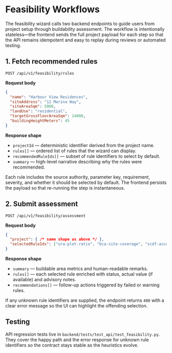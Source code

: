 # Feasibility Workflows

The feasibility wizard calls two backend endpoints to guide users from project
setup through buildability assessment. The workflow is intentionally
stateless—the frontend sends the full project payload for each step so that the
API remains idempotent and easy to replay during reviews or automated testing.

## 1. Fetch recommended rules

`POST /api/v1/feasibility/rules`

**Request body**

```json
{
  "name": "Harbour View Residences",
  "siteAddress": "12 Marina Way",
  "siteAreaSqm": 5000,
  "landUse": "residential",
  "targetGrossFloorAreaSqm": 14000,
  "buildingHeightMeters": 45
}
```

**Response shape**

- `projectId` — deterministic identifier derived from the project name.
- `rules[]` — ordered list of rules that the wizard can display.
- `recommendedRuleIds[]` — subset of rule identifiers to select by default.
- `summary` — high-level narrative describing why the rules were recommended.

Each rule includes the source authority, parameter key, requirement, severity,
and whether it should be selected by default. The frontend persists the payload
so that re-running the step is instantaneous.

## 2. Submit assessment

`POST /api/v1/feasibility/assessment`

**Request body**

```json
{
  "project": { /* same shape as above */ },
  "selectedRuleIds": ["ura-plot-ratio", "bca-site-coverage", "scdf-access"]
}
```

**Response shape**

- `summary` — buildable area metrics and human-readable remarks.
- `rules[]` — each selected rule enriched with status, actual value (if
  available) and advisory notes.
- `recommendations[]` — follow-up actions triggered by failed or warning rules.

If any unknown rule identifiers are supplied, the endpoint returns `400` with a
clear error message so the UI can highlight the offending selection.

## Testing

API regression tests live in `backend/tests/test_api/test_feasibility.py`. They
cover the happy path and the error response for unknown rule identifiers so the
contract stays stable as the heuristics evolve.
